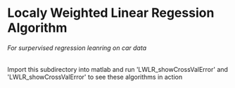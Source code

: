 # Localy Weighted Linear Regession Algorithm
###### For surpervised regression leanring on car data

Import this subdirectory into matlab and run 'LWLR_showCrossValError' and 'LWLR_showCrossValError' to see these algorithms in action
